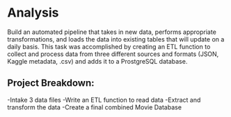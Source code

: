 # Analysis
Build an automated pipeline that takes in new data, performs appropriate transformations, and loads the data into existing tables that will update on a daily basis. This task was accomplished by creating an ETL function to collect and process data from three different sources and formats (JSON, Kaggle metadata, .csv) and adds it to a ProstgreSQL database.
## Project Breakdown:
-Intake 3 data files
-Write an ETL function to read data 
-Extract and transform the data
-Create a final combined Movie Database

